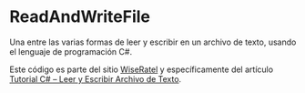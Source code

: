 # ReadAndWriteFile
Una entre las varias formas de leer y escribir en un archivo de texto, usando el lenguaje de programación C#.

Este código es parte del sitio [WiseRatel](http://www.wiseratel.com) y específicamente del artículo [Tutorial C# – Leer y Escribir Archivo de Texto](http://www.wiseratel.com/tutorial-csharp-leer-y-escribir-archivo-de-texto).
